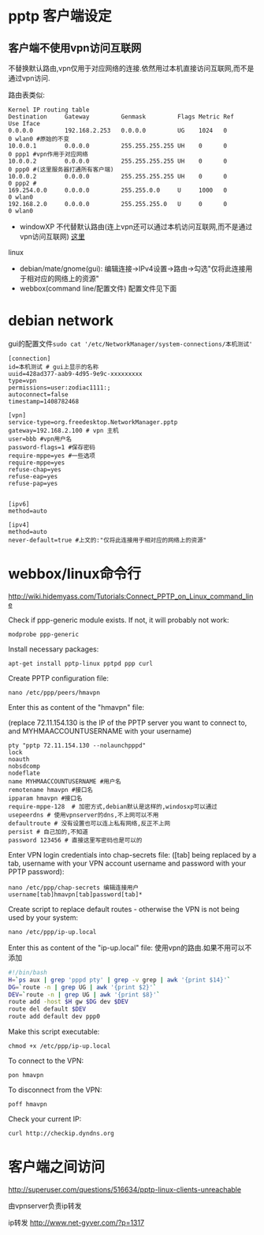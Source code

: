 # pptp 客户端设定

## 客户端不使用vpn访问互联网

不替换默认路由,vpn仅用于对应网络的连接.依然用过本机直接访问互联网,而不是通过vpn访问.

路由表类似:

```text
Kernel IP routing table
Destination     Gateway         Genmask         Flags Metric Ref    Use Iface
0.0.0.0         192.168.2.253   0.0.0.0         UG    1024   0        0 wlan0 #原始的不变
10.0.0.1        0.0.0.0         255.255.255.255 UH    0      0        0 ppp1 #vpn作用于对应网络
10.0.0.2        0.0.0.0         255.255.255.255 UH    0      0        0 ppp0 #(这里服务器打通所有客户端)
10.0.0.2        0.0.0.0         255.255.255.255 UH    0      0        0 ppp2 #
169.254.0.0     0.0.0.0         255.255.0.0     U     1000   0        0 wlan0
192.168.2.0     0.0.0.0         255.255.255.0   U     0      0        0 wlan0
```

* windowXP 不代替默认路由(连上vpn还可以通过本机访问互联网,而不是通过vpn访问互联网) [这里](http://service.tp-link.com.cn/detail_article_414.html)

linux

* debian/mate/gnome(gui): 编辑连接->IPv4设置->路由->勾选"仅将此连接用于相对应的网络上的资源"
* webbox(command line/配置文件) 配置文件见下面

# debian network

gui的配置文件`sudo cat '/etc/NetworkManager/system-connections/本机测试' `

```text
[connection]
id=本机测试 # gui上显示的名称
uuid=428ad377-aab9-4d95-9e9c-xxxxxxxxx
type=vpn
permissions=user:zodiac1111:;
autoconnect=false
timestamp=1408782468

[vpn]
service-type=org.freedesktop.NetworkManager.pptp
gateway=192.168.2.100 # vpn 主机
user=bbb #vpn用户名
password-flags=1 #保存密码
require-mppe=yes #一些选项
require-mppe=yes
refuse-chap=yes
refuse-eap=yes
refuse-pap=yes


[ipv6]
method=auto

[ipv4]
method=auto
never-default=true #上文的:"仅将此连接用于相对应的网络上的资源"

```
# webbox/linux命令行

http://wiki.hidemyass.com/Tutorials:Connect_PPTP_on_Linux_command_line

Check if ppp-generic module exists. If not, it will probably not work:

    modprobe ppp-generic
 

Install necessary packages:

    apt-get install pptp-linux pptpd ppp curl
 
Create PPTP configuration file:

    nano /etc/ppp/peers/hmavpn


Enter this as content of the "hmavpn" file:

(replace 72.11.154.130 is the IP of the PPTP server you want to connect to, and MYHMAACCOUNTUSERNAME with your username)

```
pty "pptp 72.11.154.130 --nolaunchpppd"
lock
noauth
nobsdcomp
nodeflate
name MYHMAACCOUNTUSERNAME #用户名
remotename hmavpn #接口名
ipparam hmavpn #接口名
require-mppe-128  # 加密方式,debian默认是这样的,windosxp可以通过
usepeerdns # 使用vpnserver的dns,不上网可以不用
defaultroute # 没有设置也可以连上私有网络,反正不上网
persist # 自己加的,不知道
password 123456 # 直接这里写密码也是可以的
```

Enter VPN login credentials into chap-secrets file:
([tab] being replaced by a tab, username with your VPN account username and password with your PPTP password):

    nano /etc/ppp/chap-secrets 编辑连接用户
    username[tab]hmavpn[tab]password[tab]*

Create script to replace default routes - otherwise the VPN is not being used by your system:

    nano /etc/ppp/ip-up.local

Enter this as content of the "ip-up.local" file: 使用vpn的路由.如果不用可以不添加

```bash
#!/bin/bash
H=`ps aux | grep 'pppd pty' | grep -v grep | awk '{print $14}'`
DG=`route -n | grep UG | awk '{print $2}'`
DEV=`route -n | grep UG | awk '{print $8}'`
route add -host $H gw $DG dev $DEV
route del default $DEV
route add default dev ppp0
```

Make this script executable:

    chmod +x /etc/ppp/ip-up.local

To connect to the VPN:

    pon hmavpn

To disconnect from the VPN:

    poff hmavpn

Check your current IP:

    curl http://checkip.dyndns.org

# 客户端之间访问

http://superuser.com/questions/516634/pptp-linux-clients-unreachable

由vpnserver负责ip转发

ip转发 http://www.net-gyver.com/?p=1317

